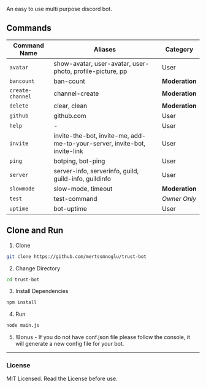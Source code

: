 An easy to use multi purpose discord bot.

## Commands

| Command Name     | Aliases                                                                   | Category       |
| ---------------- | ------------------------------------------------------------------------- | -------------- |
| `avatar`         | show-avatar, user-avatar, user-photo, profile-picture, pp                 | User           |
| `bancount`       | ban-count                                                                 | **Moderation** |
| `create-channel` | channel-create                                                            | **Moderation** |
| `delete`         | clear, clean                                                              | **Moderation** |
| `github`         | github.com                                                                | User           |
| `help`           | -                                                                         | User           |
| `invite`         | invite-the-bot, invite-me, add-me-to-your-server, invite-bot, invite-link | User           |
| `ping`           | botping, bot-ping                                                         | User           |
| `server`         | server-info, serverinfo, guild, guild-info, guildinfo                     | User           |
| `slowmode`       | slow-mode, timeout                                                        | **Moderation** |
| `test`           | test-command                                                              | _Owner Only_   |
| `uptime`         | bot-uptime                                                                | User           |

## Clone and Run

1. Clone

```bash
git clone https://github.com/mertssmnoglu/trust-bot
```

2. Change Directory

```bash
cd trust-bot
```

3. Install Dependencies

```bash
npm install
```

4. Run

```bash
node main.js
```

5. !Bonus - If you do not have conf.json file please follow the console, it will generate a new config file for your bot.

<hr>

### License

MIT Licensed. Read the License before use.
